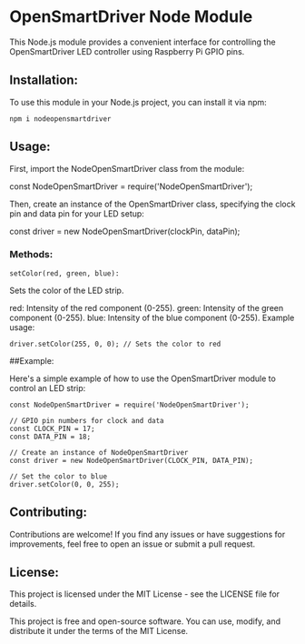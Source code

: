 # OpenSmartDriver Node Module

This Node.js module provides a convenient interface for controlling the OpenSmartDriver LED controller using Raspberry Pi GPIO pins.

## Installation:

To use this module in your Node.js project, you can install it via npm:
```
npm i nodeopensmartdriver
```
## Usage:

First, import the NodeOpenSmartDriver class from the module:

const NodeOpenSmartDriver = require('NodeOpenSmartDriver');

Then, create an instance of the OpenSmartDriver class, specifying the clock pin and data pin for your LED setup:

const driver = new NodeOpenSmartDriver(clockPin, dataPin);

### Methods:
```
setColor(red, green, blue):
```
Sets the color of the LED strip.

red: Intensity of the red component (0-255).
green: Intensity of the green component (0-255).
blue: Intensity of the blue component (0-255).
Example usage:
```
driver.setColor(255, 0, 0); // Sets the color to red
```
##Example:

Here's a simple example of how to use the OpenSmartDriver module to control an LED strip:
```
const NodeOpenSmartDriver = require('NodeOpenSmartDriver');

// GPIO pin numbers for clock and data
const CLOCK_PIN = 17;
const DATA_PIN = 18;

// Create an instance of NodeOpenSmartDriver
const driver = new NodeOpenSmartDriver(CLOCK_PIN, DATA_PIN);

// Set the color to blue
driver.setColor(0, 0, 255);
```
## Contributing:

Contributions are welcome! If you find any issues or have suggestions for improvements, feel free to open an issue or submit a pull request.

## License:

This project is licensed under the MIT License - see the LICENSE file for details.

This project is free and open-source software. You can use, modify, and distribute it under the terms of the MIT License.